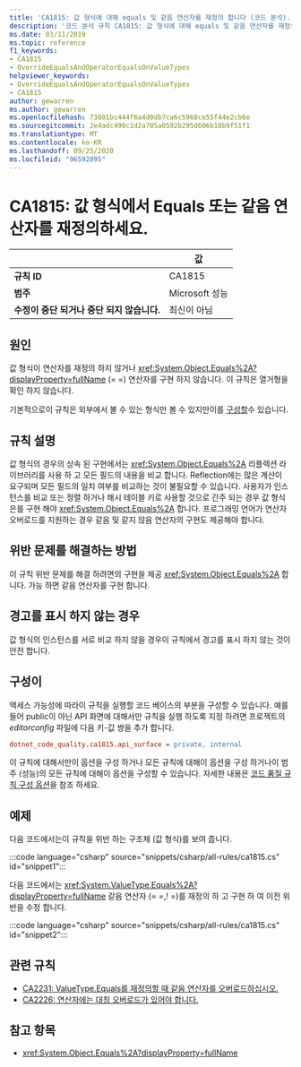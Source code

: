 ```yaml
---
title: 'CA1815: 값 형식에 대해 equals 및 같음 연산자를 재정의 합니다 (코드 분석).'
description: '코드 분석 규칙 CA1815: 값 형식에 대해 equals 및 같음 연산자를 재정의 합니다.'
ms.date: 03/11/2019
ms.topic: reference
f1_keywords:
- CA1815
- OverrideEqualsAndOperatorEqualsOnValueTypes
helpviewer_keywords:
- OverrideEqualsAndOperatorEqualsOnValueTypes
- CA1815
author: gewarren
ms.author: gewarren
ms.openlocfilehash: 73801bc444f6a4d0db7ca6c5968ce55f44e2cb6e
ms.sourcegitcommit: 2e4adc490c1d2a705a0592b295d606b10b9f51f1
ms.translationtype: MT
ms.contentlocale: ko-KR
ms.lasthandoff: 09/25/2020
ms.locfileid: "96592895"
---
```

# <a name="ca1815-override-equals-and-operator-equals-on-value-types"></a>CA1815: 값 형식에서 Equals 또는 같음 연산자를 재정의하세요.

| | 값 |
|-|-|
| **규칙 ID** |CA1815|
| **범주** |Microsoft 성능|
| **수정이 중단 되거나 중단 되지 않습니다.** |최신이 아님|

## <a name="cause"></a>원인

값 형식이 연산자를 재정의 하지 않거나 <xref:System.Object.Equals%2A?displayProperty=fullName> (= =) 연산자를 구현 하지 않습니다. 이 규칙은 열거형을 확인 하지 않습니다.

기본적으로이 규칙은 외부에서 볼 수 있는 형식만 볼 수 있지만이를 [구성할](#configurability)수 있습니다.

## <a name="rule-description"></a>규칙 설명

값 형식의 경우의 상속 된 구현에서는 <xref:System.Object.Equals%2A> 리플렉션 라이브러리를 사용 하 고 모든 필드의 내용을 비교 합니다. Reflection에는 많은 계산이 요구되며 모든 필드의 일치 여부를 비교하는 것이 불필요할 수 있습니다. 사용자가 인스턴스를 비교 또는 정렬 하거나 해시 테이블 키로 사용할 것으로 간주 되는 경우 값 형식은를 구현 해야 <xref:System.Object.Equals%2A> 합니다. 프로그래밍 언어가 연산자 오버로드를 지원하는 경우 같음 및 같지 않음 연산자의 구현도 제공해야 합니다.

## <a name="how-to-fix-violations"></a>위반 문제를 해결하는 방법

이 규칙 위반 문제를 해결 하려면의 구현을 제공 <xref:System.Object.Equals%2A> 합니다. 가능 하면 같음 연산자를 구현 합니다.

## <a name="when-to-suppress-warnings"></a>경고를 표시 하지 않는 경우

값 형식의 인스턴스를 서로 비교 하지 않을 경우이 규칙에서 경고를 표시 하지 않는 것이 안전 합니다.

## <a name="configurability"></a>구성이

액세스 가능성에 따라이 규칙을 실행할 코드 베이스의 부분을 구성할 수 있습니다. 예를 들어 public이 아닌 API 화면에 대해서만 규칙을 실행 하도록 지정 하려면 프로젝트의 *editorconfig* 파일에 다음 키-값 쌍을 추가 합니다.

```ini
dotnet_code_quality.ca1815.api_surface = private, internal
```

이 규칙에 대해서만이 옵션을 구성 하거나 모든 규칙에 대해이 옵션을 구성 하거나이 범주 (성능)의 모든 규칙에 대해이 옵션을 구성할 수 있습니다. 자세한 내용은 [코드 품질 규칙 구성 옵션](../code-quality-rule-options.md)을 참조 하세요.

## <a name="example"></a>예제

다음 코드에서는이 규칙을 위반 하는 구조체 (값 형식)를 보여 줍니다.

:::code language="csharp" source="snippets/csharp/all-rules/ca1815.cs" id="snippet1":::

다음 코드에서는 <xref:System.ValueType.Equals%2A?displayProperty=fullName> 같음 연산자 (= =,! =)를 재정의 하 고 구현 하 여 이전 위반을 수정 합니다.

:::code language="csharp" source="snippets/csharp/all-rules/ca1815.cs" id="snippet2":::

## <a name="related-rules"></a>관련 규칙

- [CA2231: ValueType.Equals를 재정의할 때 같음 연산자를 오버로드하십시오.](ca2231.md)
- [CA2226: 연산자에는 대칭 오버로드가 있어야 합니다.](ca2226.md)

## <a name="see-also"></a>참고 항목

- <xref:System.Object.Equals%2A?displayProperty=fullName>
